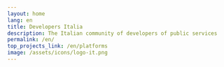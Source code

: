```yaml
---
layout: home
lang: en
title: Developers Italia
description: The Italian community of developers of public services
permalink: /en/
top_projects_link: /en/platforms
image: /assets/icons/logo-it.png
---
```

